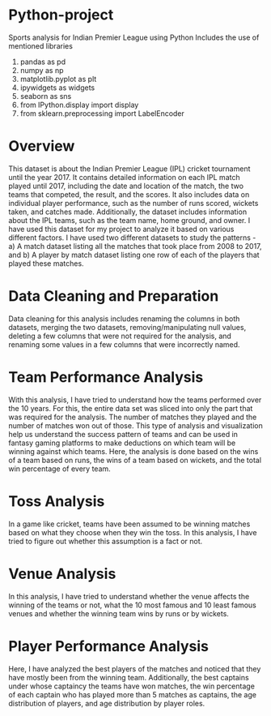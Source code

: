 # Python-project
Sports analysis for Indian Premier League using Python
Includes the use of mentioned libraries 
1. pandas as pd
2. numpy as np
3. matplotlib.pyplot as plt
4. ipywidgets as widgets
5. seaborn as sns
6. from IPython.display import display
7. from sklearn.preprocessing import LabelEncoder

# Overview
This dataset is about the Indian Premier League (IPL) cricket tournament until the year 2017. It contains detailed information on each IPL match played until 2017, including the date and location of the match, the two teams that competed, the result, and the scores. It also includes data on individual player performance, such as the number of runs scored, wickets taken, and catches made. Additionally, the dataset includes information about the IPL teams, such as the team name, home ground, and owner. I have used this dataset for my project to analyze it based on various different factors. I have used two different datasets to study the patterns - a) A match dataset listing all the matches that took place from 2008 to 2017, and b) A player by match dataset listing one row of each of the players that played these matches.

# Data Cleaning and Preparation
Data cleaning for this analysis includes renaming the columns in both datasets, merging the two datasets, removing/manipulating null values, deleting a few columns that were not required for the analysis, and renaming some values in a few columns that were incorrectly named.

# Team Performance Analysis
With this analysis, I have tried to understand how the teams performed over the 10 years. For this, the entire data set was sliced into only the part that was required for the analysis. The number of matches they played and the number of matches won out of those. This type of analysis and visualization help us understand the success pattern of teams and can be used in fantasy gaming platforms to make deductions on which team will be winning against which teams. Here, the analysis is done based on the wins of a team based on runs, the wins of a team based on wickets, and the total win percentage of every team. 

# Toss Analysis
In a game like cricket, teams have been assumed to be winning matches based on what they choose when they win the toss. In this analysis, I have tried to figure out whether this assumption is a fact or not. 

# Venue Analysis
In this analysis, I have tried to understand whether the venue affects the winning of the teams or not, what the 10 most famous and 10 least famous venues and whether the winning team wins by runs or by wickets.

# Player Performance Analysis
Here, I have analyzed the best players of the matches and noticed that they have mostly been from the winning team. Additionally, the best captains under whose captaincy the teams have won matches, the win percentage of each captain who has played more than 5 matches as captains, the age distribution of players, and age distribution by player roles.

